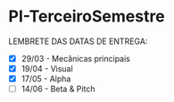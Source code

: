 # PI-TerceiroSemestre

LEMBRETE DAS DATAS DE ENTREGA:

- [x] 29/03 - Mecânicas principais
- [x] 19/04 - Visual
- [x] 17/05 - Alpha
- [ ] 14/06 - Beta & Pitch
